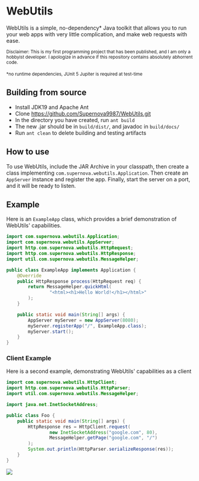 # WebUtils

WebUtils is a simple, no-dependency* Java toolkit that allows you to run your web apps with very little complication,
and make web requests with ease.

<sub>
Disclaimer: This is my first programming project that has been published, and I am only a hobbyist developer. 
I apologize in advance if this repository contains absolutely abhorrent code.
</sub>
<br><br>
<sub>*no runtime dependencies, JUnit 5 Jupiter is required at test-time</sub>


## Building from source
- Install JDK19 and Apache Ant
- Clone https://github.com/Supernova9987/WebUtils.git
- In the directory you have created, run `ant build`
- The new .jar should be in `build/dist/`, and javadoc in `build/docs/`
- Run `ant clean` to delete building and testing artifacts

## How to use
To use WebUtils, include the JAR Archive in your classpath, then create a class implementing 
`com.supernova.webutils.Application`. Then create an `AppServer` instance and register the app.
Finally, start the server on a port, and it will be ready to listen.


## Example
Here is an `ExampleApp` class, which provides a brief demonstration of WebUtils' capabilities.

```Java
import com.supernova.webutils.Application;
import com.supernova.webutils.AppServer;
import http.com.supernova.webutils.HttpRequest;
import http.com.supernova.webutils.HttpResponse;
import util.com.supernova.webutils.MessageHelper;

public class ExampleApp implements Application {
    @Override
    public HttpResponse process(HttpRequest req) {
        return MessageHelper.quickHtml(
                "<html><h1>Hello World!</h1></html>"
        );
    }

    public static void main(String[] args) {
        AppServer myServer = new AppServer(8080);
        myServer.registerApp("/", ExampleApp.class);
        myServer.start();
    }
}
```

### Client Example
Here is a second example, demonstrating WebUtils' capabilities as a client

```Java
import com.supernova.webutils.HttpClient;
import http.com.supernova.webutils.HttpParser;
import util.com.supernova.webutils.MessageHelper;

import java.net.InetSocketAddress;

public class Foo {
    public static void main(String[] args) {
        HttpResponse res = HttpClient.request(
                new InetSocketAddress("google.com", 80),
                MessageHelper.getPage("google.com", "/")
        );
        System.out.println(HttpParser.serializeResponse(res));
    }
}
```

<img src="https://img.shields.io/badge/license-GPL--3.0-red"/>
